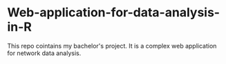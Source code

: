 # Web-application-for-data-analysis-in-R
This repo cointains my bachelor's project. It is a complex web application for network data analysis.
